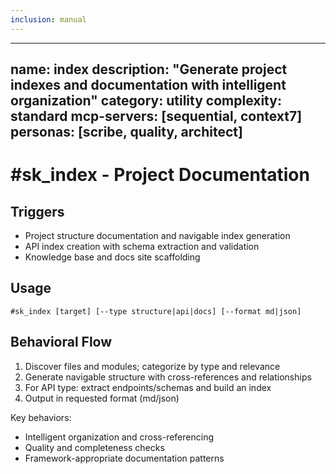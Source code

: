 ```yaml
---
inclusion: manual
---
```




---
name: index
description: "Generate project indexes and documentation with intelligent organization"
category: utility
complexity: standard
mcp-servers: [sequential, context7]
personas: [scribe, quality, architect]
---

# #sk_index - Project Documentation

## Triggers
- Project structure documentation and navigable index generation
- API index creation with schema extraction and validation
- Knowledge base and docs site scaffolding

## Usage
```
#sk_index [target] [--type structure|api|docs] [--format md|json]
```

## Behavioral Flow
1. Discover files and modules; categorize by type and relevance
2. Generate navigable structure with cross-references and relationships
3. For API type: extract endpoints/schemas and build an index
4. Output in requested format (md/json)

Key behaviors:
- Intelligent organization and cross-referencing
- Quality and completeness checks
- Framework-appropriate documentation patterns
